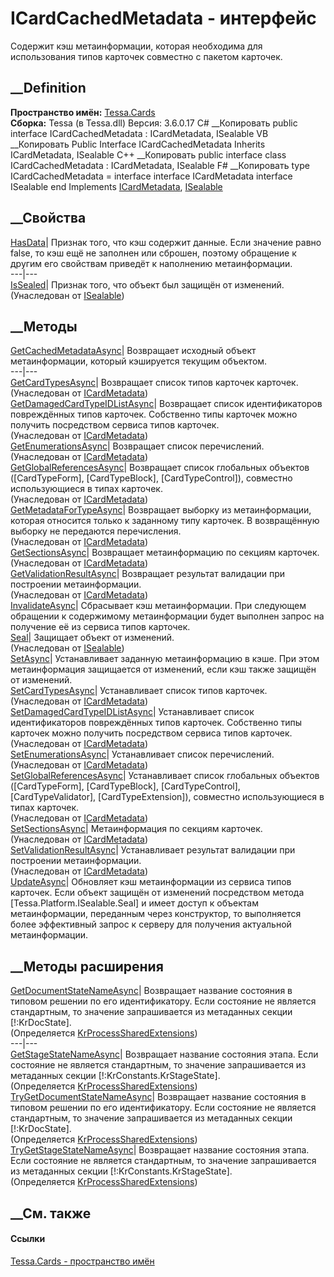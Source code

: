 # ICardCachedMetadata - интерфейс
Содержит кэш метаинформации, которая необходима для использования типов
карточек совместно с пакетом карточек.
## __Definition
 **Пространство имён:** [Tessa.Cards](N_Tessa_Cards.htm)  
 **Сборка:** Tessa (в Tessa.dll) Версия: 3.6.0.17
C# __Копировать
     public interface ICardCachedMetadata : ICardMetadata, 
    	ISealable
VB __Копировать
     Public Interface ICardCachedMetadata
    	Inherits ICardMetadata, ISealable
C++ __Копировать
     public interface class ICardCachedMetadata : ICardMetadata, 
    	ISealable
F# __Копировать
     type ICardCachedMetadata = 
        interface
            interface ICardMetadata
            interface ISealable
        end
Implements
    [ICardMetadata](T_Tessa_Cards_ICardMetadata.htm), [ISealable](T_Tessa_Platform_ISealable.htm)
##  __Свойства
[HasData](P_Tessa_Cards_ICardCachedMetadata_HasData.htm)|  Признак того, что
кэш содержит данные. Если значение равно false, то кэш ещё не заполнен или
сброшен, поэтому обращение к другим его свойствам приведёт к наполнению
метаинформации.  
---|---  
[IsSealed](P_Tessa_Platform_ISealable_IsSealed.htm)| Признак того, что объект
был защищён от изменений.  
(Унаследован от [ISealable](T_Tessa_Platform_ISealable.htm))  
##  __Методы
[GetCachedMetadataAsync](M_Tessa_Cards_ICardCachedMetadata_GetCachedMetadataAsync.htm)|
Возвращает исходный объект метаинформации, который кэшируется текущим
объектом.  
---|---  
[GetCardTypesAsync](M_Tessa_Cards_ICardMetadata_GetCardTypesAsync.htm)|
Возвращает список типов карточек карточек.  
(Унаследован от [ICardMetadata](T_Tessa_Cards_ICardMetadata.htm))  
[GetDamagedCardTypeIDListAsync](M_Tessa_Cards_ICardMetadata_GetDamagedCardTypeIDListAsync.htm)|
Возвращает список идентификаторов повреждённых типов карточек. Собственно типы
карточек можно получить посредством сервиса типов карточек.  
(Унаследован от [ICardMetadata](T_Tessa_Cards_ICardMetadata.htm))  
[GetEnumerationsAsync](M_Tessa_Cards_ICardMetadata_GetEnumerationsAsync.htm)|
Возвращает список перечислений.  
(Унаследован от [ICardMetadata](T_Tessa_Cards_ICardMetadata.htm))  
[GetGlobalReferencesAsync](M_Tessa_Cards_ICardMetadata_GetGlobalReferencesAsync.htm)|
Возвращает список глобальных объектов ([CardTypeForm], [CardTypeBlock],
[CardTypeControl]), совместно использующиеся в типах карточек.  
(Унаследован от [ICardMetadata](T_Tessa_Cards_ICardMetadata.htm))  
[GetMetadataForTypeAsync](M_Tessa_Cards_ICardMetadata_GetMetadataForTypeAsync.htm)|
Возвращает выборку из метаинформации, которая относится только к заданному
типу карточек. В возвращённую выборку не передаются перечисления.  
(Унаследован от [ICardMetadata](T_Tessa_Cards_ICardMetadata.htm))  
[GetSectionsAsync](M_Tessa_Cards_ICardMetadata_GetSectionsAsync.htm)|
Возвращает метаинформацию по секциям карточек.  
(Унаследован от [ICardMetadata](T_Tessa_Cards_ICardMetadata.htm))  
[GetValidationResultAsync](M_Tessa_Cards_ICardMetadata_GetValidationResultAsync.htm)|
Возвращает результат валидации при построении метаинформации.  
(Унаследован от [ICardMetadata](T_Tessa_Cards_ICardMetadata.htm))  
[InvalidateAsync](M_Tessa_Cards_ICardCachedMetadata_InvalidateAsync.htm)|
Сбрасывает кэш метаинформации. При следующем обращении к содержимому
метаинформации будет выполнен запрос на получение её из сервиса типов
карточек.  
[Seal](M_Tessa_Platform_ISealable_Seal.htm)| Защищает объект от изменений.  
(Унаследован от [ISealable](T_Tessa_Platform_ISealable.htm))  
[SetAsync](M_Tessa_Cards_ICardCachedMetadata_SetAsync.htm)|  Устанавливает
заданную метаинформацию в кэше. При этом метаинформация защищается от
изменений, если кэш также защищён от изменений.  
[SetCardTypesAsync](M_Tessa_Cards_ICardMetadata_SetCardTypesAsync.htm)|
Устанавливает список типов карточек.  
(Унаследован от [ICardMetadata](T_Tessa_Cards_ICardMetadata.htm))  
[SetDamagedCardTypeIDListAsync](M_Tessa_Cards_ICardMetadata_SetDamagedCardTypeIDListAsync.htm)|
Устанавливает список идентификаторов повреждённых типов карточек. Собственно
типы карточек можно получить посредством сервиса типов карточек.  
(Унаследован от [ICardMetadata](T_Tessa_Cards_ICardMetadata.htm))  
[SetEnumerationsAsync](M_Tessa_Cards_ICardMetadata_SetEnumerationsAsync.htm)|
Устанавливает список перечислений.  
(Унаследован от [ICardMetadata](T_Tessa_Cards_ICardMetadata.htm))  
[SetGlobalReferencesAsync](M_Tessa_Cards_ICardMetadata_SetGlobalReferencesAsync.htm)|
Устанавливает список глобальных объектов ([CardTypeForm], [CardTypeBlock],
[CardTypeControl], [CardTypeValidator], [CardTypeExtension]), совместно
использующиеся в типах карточек.  
(Унаследован от [ICardMetadata](T_Tessa_Cards_ICardMetadata.htm))  
[SetSectionsAsync](M_Tessa_Cards_ICardMetadata_SetSectionsAsync.htm)|
Метаинформация по секциям карточек.  
(Унаследован от [ICardMetadata](T_Tessa_Cards_ICardMetadata.htm))  
[SetValidationResultAsync](M_Tessa_Cards_ICardMetadata_SetValidationResultAsync.htm)|
Устанавливает результат валидации при построении метаинформации.  
(Унаследован от [ICardMetadata](T_Tessa_Cards_ICardMetadata.htm))  
[UpdateAsync](M_Tessa_Cards_ICardCachedMetadata_UpdateAsync.htm)|  Обновляет
кэш метаинформации из сервиса типов карточек. Если объект защищён от изменений
посредством метода [Tessa.Platform.ISealable.Seal] и имеет доступ к объектам
метаинформации, переданным через конструктор, то выполняется более эффективный
запрос к серверу для получения актуальной метаинформации.  
## __Методы расширения
[GetDocumentStateNameAsync](M_Tessa_Extensions_Default_Shared_Workflow_KrProcess_KrProcessSharedExtensions_GetDocumentStateNameAsync.htm)|
Возвращает название состояния в типовом решении по его идентификатору. Если
состояние не является стандартным, то значение запрашивается из метаданных
секции [!:KrDocState].  
(Определяется
[KrProcessSharedExtensions](T_Tessa_Extensions_Default_Shared_Workflow_KrProcess_KrProcessSharedExtensions.htm))  
---|---  
[GetStageStateNameAsync](M_Tessa_Extensions_Default_Shared_Workflow_KrProcess_KrProcessSharedExtensions_GetStageStateNameAsync.htm)|
Возвращает название состояния этапа. Если состояние не является стандартным,
то значение запрашивается из метаданных секции [!:KrConstants.KrStageState].  
(Определяется
[KrProcessSharedExtensions](T_Tessa_Extensions_Default_Shared_Workflow_KrProcess_KrProcessSharedExtensions.htm))  
[TryGetDocumentStateNameAsync](M_Tessa_Extensions_Default_Shared_Workflow_KrProcess_KrProcessSharedExtensions_TryGetDocumentStateNameAsync.htm)|
Возвращает название состояния в типовом решении по его идентификатору. Если
состояние не является стандартным, то значение запрашивается из метаданных
секции [!:KrDocState].  
(Определяется
[KrProcessSharedExtensions](T_Tessa_Extensions_Default_Shared_Workflow_KrProcess_KrProcessSharedExtensions.htm))  
[TryGetStageStateNameAsync](M_Tessa_Extensions_Default_Shared_Workflow_KrProcess_KrProcessSharedExtensions_TryGetStageStateNameAsync.htm)|
Возвращает название состояния этапа. Если состояние не является стандартным,
то значение запрашивается из метаданных секции [!:KrConstants.KrStageState].  
(Определяется
[KrProcessSharedExtensions](T_Tessa_Extensions_Default_Shared_Workflow_KrProcess_KrProcessSharedExtensions.htm))  
##  __См. также
#### Ссылки
[Tessa.Cards - пространство имён](N_Tessa_Cards.htm)
